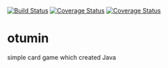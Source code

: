 [![Build Status](https://secure.travis-ci.org/masudaK/otumin.png?branch=master)](http://travis-ci.org/masudaK/otumin)
[![Coverage Status](https://img.shields.io/coveralls/masudaK/otumin.svg)](https://coveralls.io/r/masudaK/otumin)
[![Coverage Status](https://coveralls.io/repos/masudaK/otumin/badge.png)](https://coveralls.io/r/masudaK/otumin)

otumin
======

simple card game which created Java
